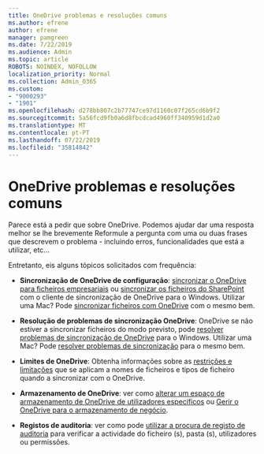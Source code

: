 ```yaml
---
title: OneDrive problemas e resoluções comuns
ms.author: efrene
author: efrene
manager: pamgreen
ms.date: 7/22/2019
ms.audience: Admin
ms.topic: article
ROBOTS: NOINDEX, NOFOLLOW
localization_priority: Normal
ms.collection: Admin_O365
ms.custom:
- "9000293"
- "1901"
ms.openlocfilehash: d278bb807c2b77747ce97d1160c07f265cd6b9f2
ms.sourcegitcommit: 5a56fcd9fb0a6d8fbcdcad4960ff340959d1d2a0
ms.translationtype: MT
ms.contentlocale: pt-PT
ms.lasthandoff: 07/22/2019
ms.locfileid: "35814842"
---
```

# <a name="onedrive-common-issues-and-resolutions"></a>OneDrive problemas e resoluções comuns

Parece está a pedir que sobre OneDrive. Podemos ajudar dar uma resposta melhor se lhe brevemente Reformule a pergunta com uma ou duas frases que descrevem o problema - incluindo erros, funcionalidades que está a utilizar, etc...  

Entretanto, eis alguns tópicos solicitados com frequência:

- **Sincronização de OneDrive de configuração**: [sincronizar o OneDrive para ficheiros empresariais](https://go.microsoft.com/fwlink/?linkid=533375) ou [sincronizar os ficheiros do SharePoint](https://go.microsoft.com/fwlink/?linkid=871666) com o cliente de sincronização de OneDrive para o Windows.  Utilizar uma Mac? Pode [sincronizar ficheiros com OneDrive](https://support.office.com/article/Sync-files-with-the-OneDrive-sync-client-on-Mac-OS-X-d11b9f29-00bb-4172-be39-997da46f913f) com o mesmo bem.

- **Resolução de problemas de sincronização OneDrive**: OneDrive se não estiver a sincronizar ficheiros do modo previsto, pode [resolver problemas de sincronização de OneDrive](https://go.microsoft.com/fwlink/?linkid=866431) para o Windows. Utilizar uma Mac? Pode [resolver problemas de sincronização](https://support.office.com/article/fix-onedrive-sync-problems-on-a-mac-af3012d7-13ec-4ac9-bbb1-ebcd2a0cd756?ui=en-US&rs=en-US&ad=US) para o mesmo bem.
- **Limites de OneDrive**: Obtenha informações sobre as [restrições e limitações](https://support.office.com/article/Invalid-file-names-and-file-types-in-OneDrive-OneDrive-for-Business-and-SharePoint-64883a5d-228e-48f5-b3d2-eb39e07630fa) que se aplicam a nomes de ficheiros e tipos de ficheiro quando a sincronizar com o OneDrive.
- **Armazenamento de OneDrive**: ver como [alterar um espaço de armazenamento de OneDrive de utilizadores específicos](https://docs.microsoft.com/onedrive/change-user-storage) ou [Gerir o OneDrive para o armazenamento de negócio](https://support.office.com/article/Manage-your-OneDrive-for-Business-storage-31519161-059C-4764-B6F8-F5CD29F7FE68).
- **Registos de auditoria**: ver como pode [utilizar a procura de registo de auditoria](https://docs.microsoft.com/office365/securitycompliance/search-the-audit-log-in-security-and-compliance#search-the-audit-log) para verificar a actividade do ficheiro (s), pasta (s), utilizadores ou permissões. 
